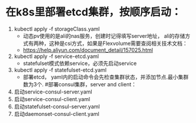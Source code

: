 # 在k8s里部署etcd集群，按顺序启动：
1. kubectl apply -f storageClass.yaml
    - 动态pv使用的是ali的nas服务，创建时记得填写server地址， ali的存储方式有两种，这种是csi方式，如果是Flexvolume需要查阅相关技术文档：
    - https://help.aliyun.com/document_detail/157025.html
2. kubectl apply -f service-etcd.yaml
    - statefulset模式依赖service，必须先启动service
3. kubectl apply -f statefulset-etcd.yaml
    - 部署etcd， yaml内的启动命令会先检查集群状态，并添加节点.最小集群数为3个.
#部署consul集群，server and client：
1. 启动service-consul-server.yaml
2. 启动service-consul-client.yaml
3. 启动statefulset-consul-server.yaml
4. 启动daemonset-consul-client.yaml
